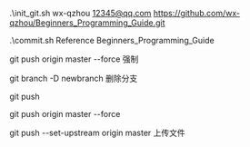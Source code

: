 .\init_git.sh wx-qzhou 12345@qq.com https://github.com/wx-qzhou/Beginners_Programming_Guide.git

.\commit.sh Reference Beginners_Programming_Guide

git push origin master --force 强制

git branch -D newbranch 删除分支

git push 

git push origin master --force

git push --set-upstream origin master  上传文件